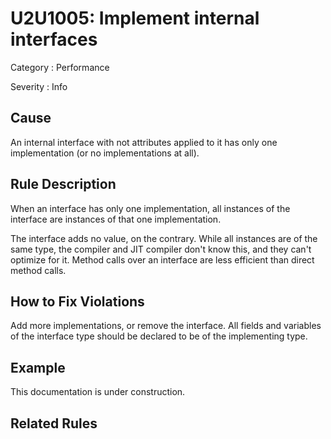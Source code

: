 # U2U1005: Implement internal interfaces

Category : Performance

Severity : Info

## Cause

An internal interface with not attributes applied to it has only one implementation (or no implementations at all).

## Rule Description

When an interface has only one implementation, all instances of the interface are instances of that one implementation.

The interface adds no value, on the contrary. While all instances are of the same type, the compiler and JIT compiler don't know this,
and they can't optimize for it. Method calls over an interface are less efficient than direct method calls.

## How to Fix Violations

Add more implementations, or remove the interface. All fields and variables of the interface type should be declared to be of the implementing type.

## Example

This documentation is under construction.

## Related Rules
